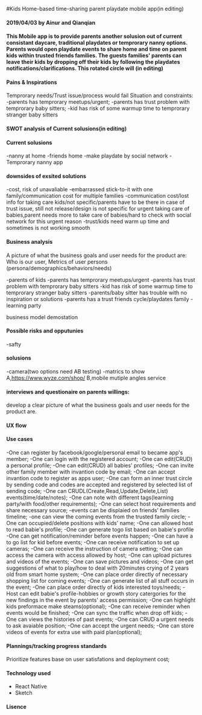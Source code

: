 #Kids Home-based time-sharing parent playdate mobile app(in editing)

#### 2019/04/03 by Ainur and Qianqian

#### This Mobile app is to provide parents another solusion out of current consistant daycare, traditional playdates or temprorary nanny options. Parents would open playdate events to share home and time on parent kids within trusted friends families. The guests families' parents can leave their kids by dropping off their kids by following the playdates notifications/clarifications. This rotated circle will (in editing)

#### Pains & Inspirations

Temprorary needs/Trust issue/process would fail
Situation and constraints:
-parents has temprorary meetups/urgent;
-parents has trust problem with temprorary baby sitters;
-kid has risk of some warmup time to temprorary stranger baby sitters

#### SWOT analysis of Current solusions(in editing)

#### Current solusions

-nanny at home
-friends home
-make playdate by social network
-Temprorary nanny app

#### downsides of exsited solutions

-cost, risk of unavaliable
-embarrassed stick-to-it with one family/communication cost for multiple families
-communication cost/lost info for taking care kids/not specific/parents have to be there in case of trust issue, still not release/design is not specific for urgent taking care of babies,parent needs more to take care of babies/hard to check with social network for this urgent reason
-trust/kids need warm up time and sometimes is not working smooth

#### Business analysis

A picture of what the business goals and user needs for the product are:
Who is our user, Metrics of user persons
(persona/demographics/behaviors/needs)

-parents of kids
-parents has temprorary meetups/urgent
-parents has trust problem with temprorary baby sitters
-kid has risk of some warmup time to temprorary stranger baby sitters
-parents/baby sitter has trouble with no inspiration or solutions
-parents has a trust friends cycle/playdates family
-learning party

business model demostation

#### Possible risks and opputunies

-safty

#### solusions

-camera(two options need AB testing)
-matrics to show
A,https://www.wyze.com/shop/
B,mobile mutiple angles service

#### interviews and questionaire on parents willings:

develop a clear picture of what the business goals and user needs for the product are.

#### UX flow

#### Use cases

-One can register by facebook/google/personal email to became app's member;
-One can login with the registered account;
-One can edit(CRUD) a personal profile;
-One can edit(CRUD) all babies' profiles;
-One can invite other family member with invantion code by email;
-One can accept invantion code to register as apps user;
-One can form an inner trust circle by sending code and codes are accepted and registered by selected list of sending code;
-One can CRUDL(Create,Read,Update,Delete,List) events(time/date/notes);
-One can note with different tags(learning party/with food/other requirements);
-One can select host requirements and share necessary source;
-events can be displaied on friends' families timeline;
-one can view the coming events from the trusted family circle;
-One can occupied/delete positions with kids' name;
-One can allowed host to read babie's profile;
-One can generate togo list based on babie's profile
-One can get notification/reminder before events happen;
-One can have a to go list for kid before events;
-One can receive notification to set up cameras;
-One can receive the instruction of camera setting;
-One can access the camera with access allowed by host;
-One can upload pictures and videos of the events;
-One can save pictures and videos;
-One can get suggestions of what to play/how to deal with 20minutes crying of 2 years old from smart home system;
-One can place order directly of necessary shopping list for coming events;
-One can generate list of all stuff occurs in the event;
-One can place order directly of kids interested toys/needs;
-Host can edit babie's profile-hobbies or growth story catergories for the new findings in the event by parents' access permission;
-One can highlight kids preformace make steams(optional);
-One can receive reminder when events would be finished;
-One can sync the traffic when drop off kids;
-One can views the histories of past events;
-One can CRUD a urgent needs to ask avaiable position;
-One can accept the urgent needs;
-One can store videos of events for extra use with paid plan(optional);

#### Plannings/tracking progress standards

Prioritize features base on user satisfations and deployment cost;

#### Technology used

- React Native
- Sketch

#### Lisence
